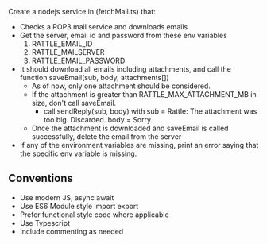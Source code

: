 Create a nodejs service in (fetchMail.ts) that:
- Checks a POP3 mail service and downloads emails
- Get the server, email id and password from these env variables
  1. RATTLE_EMAIL_ID
  2. RATTLE_MAILSERVER
  3. RATTLE_EMAIL_PASSWORD
- It should download all emails including attachments, and call the function saveEmail(sub, body, attachments[])
  - As of now, only one attachment should be considered.
  - If the attachment is greater than RATTLE_MAX_ATTACHMENT_MB in size, don't call saveEmail.
    - call sendReply(sub, body) with sub = Rattle: The attachment was too big. Discarded. body = Sorry.
  - Once the attachment is downloaded and saveEmail is called successfully, delete the email from the server
- If any of the environment variables are missing, print an error saying that the specific env variable is missing.

## Conventions
- Use modern JS, async await
- Use ES6 Module style import export
- Prefer functional style code where applicable
- Use Typescript
- Include commenting as needed
